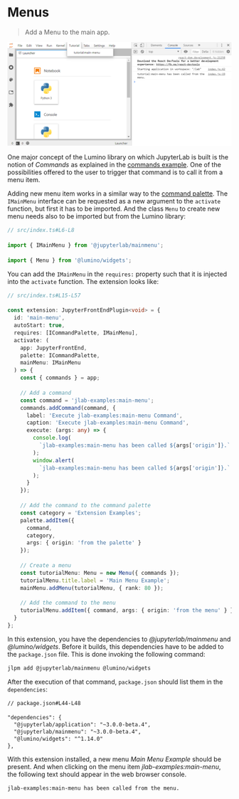 # Menus

> Add a Menu to the main app.

![New Menu](preview.png)

One major concept of the Lumino library on which JupyterLab is built is
the notion of _Commands_ as explained in the [commands example](../commands/README.md).
One of the possibilities offered to the user to trigger that command is to call it from
a menu item.

Adding new menu item works in a similar way to the [command palette](../../command-palette/README.md).
The `IMainMenu` interface can be requested as a new argument to the `activate`
function, but first it has to be imported. And the class `Menu` to create new
menu needs also to be imported but from the Lumino library:

```ts
// src/index.ts#L6-L8

import { IMainMenu } from '@jupyterlab/mainmenu';

import { Menu } from '@lumino/widgets';
```

You can add the `IMainMenu` in the `requires:` property such that it is injected into
the `activate` function. The extension looks like:

```ts
// src/index.ts#L15-L57

const extension: JupyterFrontEndPlugin<void> = {
  id: 'main-menu',
  autoStart: true,
  requires: [ICommandPalette, IMainMenu],
  activate: (
    app: JupyterFrontEnd,
    palette: ICommandPalette,
    mainMenu: IMainMenu
  ) => {
    const { commands } = app;

    // Add a command
    const command = 'jlab-examples:main-menu';
    commands.addCommand(command, {
      label: 'Execute jlab-examples:main-menu Command',
      caption: 'Execute jlab-examples:main-menu Command',
      execute: (args: any) => {
        console.log(
          `jlab-examples:main-menu has been called ${args['origin']}.`
        );
        window.alert(
          `jlab-examples:main-menu has been called ${args['origin']}.`
        );
      }
    });

    // Add the command to the command palette
    const category = 'Extension Examples';
    palette.addItem({
      command,
      category,
      args: { origin: 'from the palette' }
    });

    // Create a menu
    const tutorialMenu: Menu = new Menu({ commands });
    tutorialMenu.title.label = 'Main Menu Example';
    mainMenu.addMenu(tutorialMenu, { rank: 80 });

    // Add the command to the menu
    tutorialMenu.addItem({ command, args: { origin: 'from the menu' } });
  }
};
```

In this extension, you have the dependencies to _@jupyterlab/mainmenu_ and
_@lumino/widgets_. Before it builds, this dependencies have to be added to the
`package.json` file. This is done invoking the following command:

```bash
jlpm add @jupyterlab/mainmenu @lumino/widgets
```

After the execution of that command, `package.json` should list them in the
`dependencies`:

```json5
// package.json#L44-L48

"dependencies": {
  "@jupyterlab/application": "~3.0.0-beta.4",
  "@jupyterlab/mainmenu": "~3.0.0-beta.4",
  "@lumino/widgets": "^1.14.0"
},
```

With this extension installed, a new menu _Main Menu Example_ should be present. And when
clicking on the menu item _jlab-examples:main-menu_, the following text should appear
in the web browser console.

```
jlab-examples:main-menu has been called from the menu.
```
